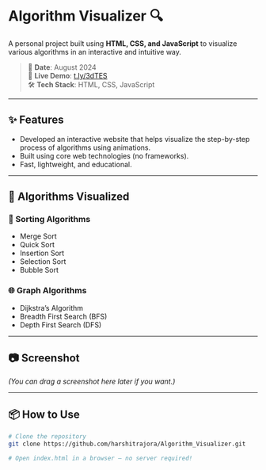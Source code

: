 # Algorithm Visualizer 🔍

A personal project built using **HTML, CSS, and JavaScript** to visualize various algorithms in an interactive and intuitive way.

> 📅 **Date**: August 2024  
> 🔗 **Live Demo**: [t.ly/3dTES](https://t.ly/3dTES)  
> 🛠️ **Tech Stack**: HTML, CSS, JavaScript

---

## ✨ Features

- Developed an interactive website that helps visualize the step-by-step process of algorithms using animations.
- Built using core web technologies (no frameworks).
- Fast, lightweight, and educational.

---

## 🧠 Algorithms Visualized

### 🔄 Sorting Algorithms
- Merge Sort
- Quick Sort
- Insertion Sort
- Selection Sort
- Bubble Sort

### 🌐 Graph Algorithms
- Dijkstra’s Algorithm
- Breadth First Search (BFS)
- Depth First Search (DFS)

---

## 📷 Screenshot
*(You can drag a screenshot here later if you want.)*

---

## 📦 How to Use

```bash
# Clone the repository
git clone https://github.com/harshitrajora/Algorithm_Visualizer.git

# Open index.html in a browser — no server required!
